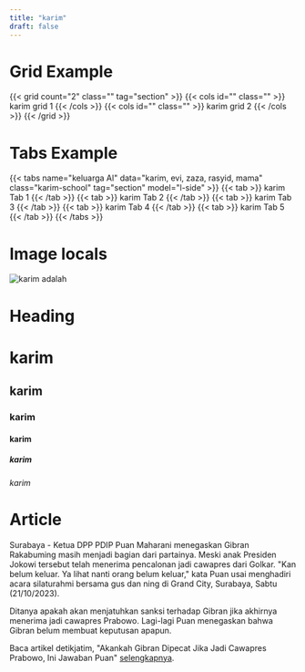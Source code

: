 ```yaml
---
title: "karim"
draft: false
---
```



# Grid Example
<!-- grid example -->
{{< grid count="2" class="" tag="section" >}}
    {{< cols id="" class="" >}}
        karim grid 1
    {{< /cols >}}
    {{< cols id="" class="" >}}
        karim grid 2
    {{< /cols >}}
{{< /grid >}}


# Tabs Example
<!-- tabs example -->
{{< tabs name="keluarga Al" data="karim, evi, zaza, rasyid, mama" class="karim-school" tag="section" model="l-side" >}}
    {{< tab >}}
        karim Tab 1
    {{< /tab >}}
    {{< tab >}}
        karim Tab 2
    {{< /tab >}}
    {{< tab >}}
        karim Tab 3
    {{< /tab >}}
    {{< tab >}}
        karim Tab 4
    {{< /tab >}}
    {{< tab >}}
        karim Tab 5
    {{< /tab >}}
{{< /tabs >}}


# Image locals
![karim adalah](sample.jpg "loadnow" )


# Heading 

# karim
## karim
### karim
#### karim
##### karim
###### karim

# Article

Surabaya - Ketua DPP PDIP Puan Maharani menegaskan Gibran Rakabuming masih menjadi bagian dari partainya. Meski anak Presiden Jokowi tersebut telah menerima pencalonan jadi cawapres dari Golkar.
"Kan belum keluar. Ya lihat nanti orang belum keluar," kata Puan usai menghadiri acara silaturahmi bersama gus dan ning di Grand City, Surabaya, Sabtu (21/10/2023).

Ditanya apakah akan menjatuhkan sanksi terhadap Gibran jika akhirnya menerima jadi cawapres Prabowo. Lagi-lagi Puan menegaskan bahwa Gibran belum membuat keputusan apapun.

Baca artikel detikjatim, "Akankah Gibran Dipecat Jika Jadi Cawapres Prabowo, Ini Jawaban Puan" [selengkapnya](https://www.detik.com/jatim/berita/d-6995145/akankah-gibran-dipecat-jika-jadi-cawapres-prabowo-ini-jawaban-puan).
